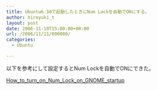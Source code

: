 ```yaml
---
title: Ubuntu6.10で起動したときにNum Lockを自動でONにする。
author: hiroyuki_t
layout: post
date: 2006-11-10T15:00:00+00:00
url: /2006/11/11/000000/
categories:
  - Ubuntu

---
```

<div class="section">
  <p>
    以下を参考にして設定するとNum Lockを自動でONにできた。
  </p>
  
  <p>
    <a href="http://ubuntuguide.org/wiki/Ubuntu_dapper_Ja#How_to_turn_on_Num_Lock_on_GNOME_startup" target="_blank">How_to_turn_on_Num_Lock_on_GNOME_startup</a>
  </p>
</div>